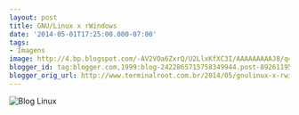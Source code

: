 ```yaml
---
layout: post
title: GNU/Linux x rWindows
date: '2014-05-01T17:25:00.000-07:00'
tags:
- Imagens
image: http://4.bp.blogspot.com/-AV2VOa6ZxrQ/U2LlxKfXC3I/AAAAAAAAAJ8/q4xZKeTMCeA/s72-c/554003_350588825040855_2067605106_n.png
blogger_id: tag:blogger.com,1999:blog-2422865715758349944.post-8926119591765055579
blogger_orig_url: http://www.terminalroot.com.br/2014/05/gnulinux-x-rwindows.html
---
```

![Blog Linux](http://4.bp.blogspot.com/-AV2VOa6ZxrQ/U2LlxKfXC3I/AAAAAAAAAJ8/q4xZKeTMCeA/s1600/554003_350588825040855_2067605106_n.png "Blog Linux")
